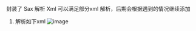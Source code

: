 封装了 Sax 解析 Xml 可以满足部分xml 解析，后期会根据遇到的情况继续添加

1. 解析如下xml
![image](https://github.com/ButBueatiful/MyDescribe/raw/master/JYSaxXml/Snip20150608_3.png)
